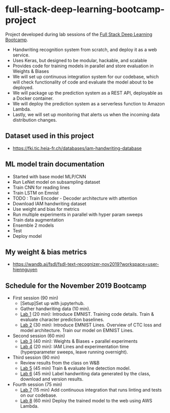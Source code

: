 # full-stack-deep-learning-bootcamp-project

Project developed during lab sessions of the [Full Stack Deep Learning Bootcamp](https://fullstackdeeplearning.com).


- Handwriting recognition system from scratch, and deploy it as a web service.
- Uses Keras, but designed to be modular, hackable, and scalable
- Provides code for training models in parallel and store evaluation in Weights & Biases
- We will set up continuous integration system for our codebase, which will check functionality of code and evaluate the model about to be deployed.
- We will package up the prediction system as a REST API, deployable as a Docker container.
- We will deploy the prediction system as a serverless function to Amazon Lambda.
- Lastly, we will set up monitoring that alerts us when the incoming data distribution changes.

## Dataset used in this project 
- https://fki.tic.heia-fr.ch/databases/iam-handwriting-database


## ML model train documentation
- Started with base model MLP/CNN 
- Run LeNet model on subsampling dataset
- Train CNN for reading lines
- Train LSTM on Emnist 
- TODO : Train Encoder - Decoder architecture with attention 
- Download IAM handwriting dataset
- Use weight and bias for metrics
- Run multiple experiments in parallel with hyper param sweeps 
- Train data augmentation 
- Ensemble 2 models
- Test 
- Deploy model 

## My weight & bias metrics 
- https://wandb.ai/fsdl/fsdl-text-recognizer-nov2019?workspace=user-hiennguyen



## Schedule for the November 2019 Bootcamp

- First session (90 min)
  - [Setup]Set up with jupyterhub.
  - Gather handwriting data (10 min).
  - [Lab 1](lab1.md) (20 min): Introduce EMNIST. Training code details. Train & evaluate character prediction baselines.
  - [Lab 2](lab2.md) (30 min): Introduce EMNIST Lines. Overview of CTC loss and model architecture. Train our model on EMNIST Lines.
- Second session (60 min)
  - [Lab 3](lab3.md) (40 min): Weights & Biases + parallel experiments
  - [Lab 4](lab4.md) (20 min): IAM Lines and experimentation time (hyperparameter sweeps, leave running overnight).
- Third session (90 min)
  - Review results from the class on W&B
  - [Lab 5](lab5.md) (45 min) Train & evaluate line detection model.
  - [Lab 6](lab6.md) (45 min) Label handwriting data generated by the class, download and version results.
- Fourth session (75 min)
  - [Lab 7](lab7.md) (15 min) Add continuous integration that runs linting and tests on our codebase.
  - [Lab 8](lab8.md) (60 min) Deploy the trained model to the web using AWS Lambda.
